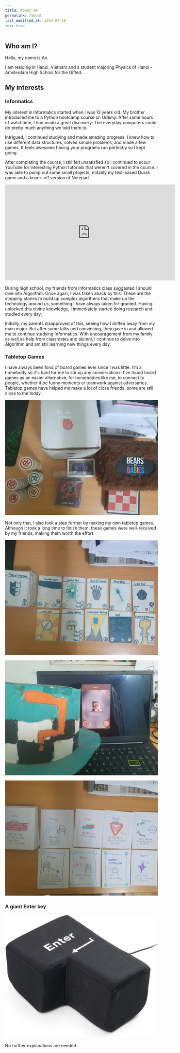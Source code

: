 ```yaml
---
title: About me
permalink: /about
last_modified_at: 2023-07-16
toc: true
---
```


## Who am I?
Hello, my name is An. 

I am residing in Hanoi, Vietnam and a student majoring Physics of Hanoi - Amsterdam High School for the Gifted. 

## My interests
### Informatics
My interest in Informatics started when I was 13 years old. My brother introduced me to a Python bootcamp course on Udemy. After some hours of watchtime, I had made a great discovery: The everyday computers could do pretty much anything we told them to. 

Intrigued, I continued studying and made amazing progress: I knew how to use different data structures, solved simple problems, and made a few games. It feels awesome having your programs run perfectly so I kept going.

After completing the course, I still felt unsatisfied so I continued to scour YouTube for interesting Python tutorials that weren't covered in the course. I was able to pump out some small projects, notably my text-based Durak game and a knock-off version of Notepad.

<iframe width="560" height="315" src="https://www.youtube.com/embed/uwTAmwCsv1c" title="YouTube video player" frameborder="0" allow="accelerometer; autoplay; clipboard-write; encrypted-media; gyroscope; picture-in-picture; web-share" allowfullscreen></iframe>


During high school, my friends from Informatics class suggested I should dive into Algorithm. Once again, I was taken aback by this: These are the stepping stones to build up complex algorithms that make up the technology around us, something I have always taken for granted. Having unlocked this divine knowledge, I immediately started doing research and studied every day.

Initially, my parents disapproved of this, seeing how I drifted away from my main major. But after some talks and convincing, they gave in and allowed me to continue studying Informatics. With encouragement from my family as well as help from classmates and alumni, I continue to delve into Algorithm and am still learning new things every day.

### Tabletop Games
I have always been fond of board games ever since I was little. I'm a homebody so it's hard for me to stir up any conversations. I've found board games as an easier alternative, for homebodies like me, to connect to people, whether it be funny moments or teamwork against adversaries. Tabletop games have helped me make a lot of close friends, some are still close to me today.

![My board games arsenal](../assets/images/tabletop_games.jpg "My board games arsenal")

Not only that, I also took a step further by making my own tabletop games. Although it took a long time to finish them, these games were well-received by my friends, making them worth the effort.

![Hexaria](../assets/images/hexaria.jpg "Based on an online game")

![Hat](../assets/images/mystery_hat.jpg "Nice looking hat")

![Catch](../assets/images/catch_game.jpg "Childhood game tabletopified")

### A giant Enter key
![Enter key](../assets/images/enter_key.jpg "Enter key")

No further explanations are needed.